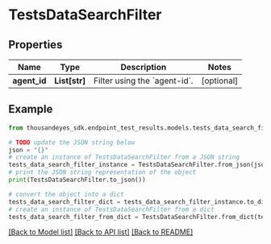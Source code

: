 # TestsDataSearchFilter


## Properties

Name | Type | Description | Notes
------------ | ------------- | ------------- | -------------
**agent_id** | **List[str]** | Filter using the &#x60;agent-id&#x60;. | [optional] 

## Example

```python
from thousandeyes_sdk.endpoint_test_results.models.tests_data_search_filter import TestsDataSearchFilter

# TODO update the JSON string below
json = "{}"
# create an instance of TestsDataSearchFilter from a JSON string
tests_data_search_filter_instance = TestsDataSearchFilter.from_json(json)
# print the JSON string representation of the object
print(TestsDataSearchFilter.to_json())

# convert the object into a dict
tests_data_search_filter_dict = tests_data_search_filter_instance.to_dict()
# create an instance of TestsDataSearchFilter from a dict
tests_data_search_filter_from_dict = TestsDataSearchFilter.from_dict(tests_data_search_filter_dict)
```
[[Back to Model list]](../README.md#documentation-for-models) [[Back to API list]](../README.md#documentation-for-api-endpoints) [[Back to README]](../README.md)


